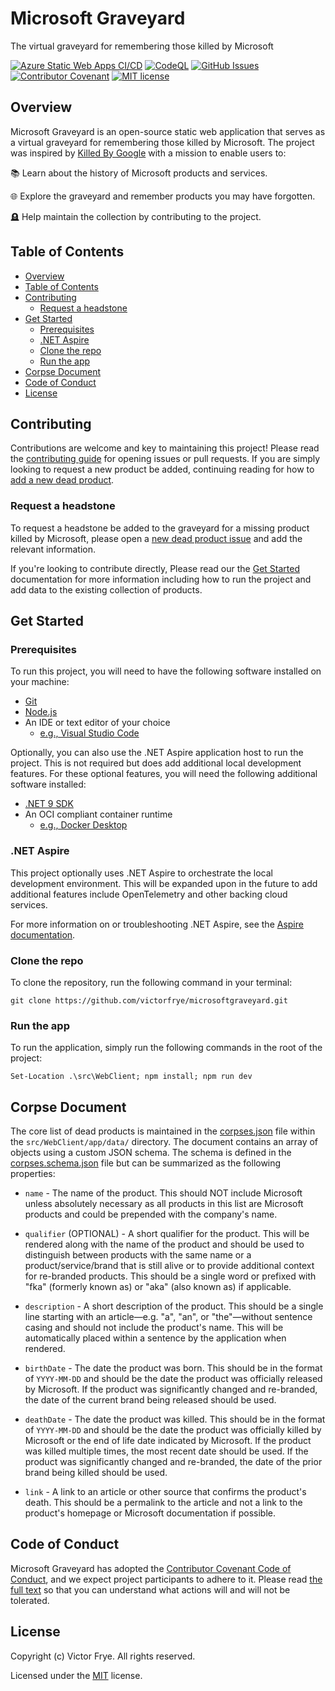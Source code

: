 # Microsoft Graveyard

The virtual graveyard for remembering those killed by Microsoft

[![Azure Static Web Apps CI/CD](https://github.com/victorfrye/microsoftgraveyard/actions/workflows/azure-swa.yml/badge.svg)](https://github.com/victorfrye/microsoftgraveyard/actions/workflows/azure-swa.yml)
[![CodeQL](https://github.com/victorfrye/microsoftgraveyard/actions/workflows/github-code-scanning/codeql/badge.svg)](https://github.com/victorfrye/microsoftgraveyard/actions/workflows/github-code-scanning/codeql)
[![GitHub Issues](https://img.shields.io/github/issues/victorfrye/microsoftgraveyard)](https://github.com/victorfrye/microsoftgraveyard/issues)
[![Contributor Covenant](https://img.shields.io/badge/Contributor%20Covenant-2.1-4baaaa.svg)](/.github/CODE_OF_CONDUCT.md)
[![MIT license](https://img.shields.io/badge/License-MIT-blue.svg)](/LICENSE)

## Overview

Microsoft Graveyard is an open-source static web application that serves as a virtual graveyard for remembering those killed by Microsoft. The project was inspired by [Killed By Google](https://killedbygoogle.com/) with a mission to enable users to:

📚 Learn about the history of Microsoft products and services.

🌐 Explore the graveyard and remember products you may have forgotten.

🪦 Help maintain the collection by contributing to the project.

## Table of Contents

- [Overview](#overview)
- [Table of Contents](#table-of-contents)
- [Contributing](#contributing)
  - [Request a headstone](#request-a-headstone)
- [Get Started](#get-started)
  - [Prerequisites](#prerequisites)
  - [.NET Aspire](#net-aspire)
  - [Clone the repo](#clone-the-repo)
  - [Run the app](#run-the-app)
- [Corpse Document](#corpse-document)  
- [Code of Conduct](#code-of-conduct)
- [License](#license)

## Contributing

Contributions are welcome and key to maintaining this project! Please read the [contributing guide](/.github/CONTRIBUTING.md) for opening issues or pull requests. If you are simply looking to request a new product be added, continuing reading for how to [add a new dead product](#add-a-new-dead-product).

### Request a headstone

To request a headstone be added to the graveyard for a missing product killed by Microsoft, please open a [new dead product issue](https://github.com/victorfrye/microsoftgraveyard/issues/new?assignees=victorfrye&labels=%F0%9F%92%80+Issue-Corpse%2C%F0%9F%AA%A6+Area-Graveyard&projects=&template=1_new_dead_product.md) and add the relevant information.

If you're looking to contribute directly, Please read our the [Get Started](#get-started) documentation for more information including how to run the project and add data to the existing collection of products.

## Get Started

### Prerequisites

To run this project, you will need to have the following software installed on your machine:

- [Git](https://git-scm.com/downloads)
- [Node.js](https://nodejs.org/en/download/)
- An IDE or text editor of your choice
  - [e.g., Visual Studio Code](https://code.visualstudio.com/download)

Optionally, you can also use the .NET Aspire application host to run the project. This is not required but does add additional local development features. For these optional features, you will need the following additional software installed:

- [.NET 9 SDK](https://dotnet.microsoft.com/en-us/download)
- An OCI compliant container runtime
  - [e.g., Docker Desktop](https://www.docker.com/get-started/)

### .NET Aspire

This project optionally uses .NET Aspire to orchestrate the local development environment. This will be expanded upon in the future to add additional features include OpenTelemetry and other backing cloud services.

For more information on or troubleshooting .NET Aspire, see the [Aspire documentation](https://learn.microsoft.com/en-us/dotnet/aspire/get-started/aspire-overview).

### Clone the repo

To clone the repository, run the following command in your terminal:

```pwsh
git clone https://github.com/victorfrye/microsoftgraveyard.git
```

### Run the app

To run the application, simply run the following commands in the root of the project:

```pwsh
Set-Location .\src\WebClient; npm install; npm run dev
```

## Corpse Document

The core list of dead products is maintained in the [corpses.json](./src/WebClient/app/data/corpses.json) file within the `src/WebClient/app/data/` directory. The document contains an array of objects using a custom JSON schema. The schema is defined in the [corpses.schema.json](/files/corpses.schema.json) file but can be summarized as the following properties:

- `name` - The name of the product. This should NOT include Microsoft unless absolutely necessary as all products in this list are Microsoft products and could be prepended with the company's name.

- `qualifier` (OPTIONAL) - A short qualifier for the product. This will be rendered along with the name of the product and should be used to distinguish between products with the same name or a product/service/brand that is still alive or to provide additional context for re-branded products. This should be a single word or prefixed with "fka" (formerly known as) or "aka" (also known as) if applicable.

- `description` - A short description of the product. This should be a single line starting with an article—e.g. "a", "an", or "the"—without sentence casing and should not include the product's name. This will be automatically placed within a sentence by the application when rendered.

- `birthDate` - The date the product was born. This should be in the format of `YYYY-MM-DD` and should be the date the product was officially released by Microsoft. If the product was significantly changed and re-branded, the date of the current brand being released should be used.

- `deathDate` - The date the product was killed. This should be in the format of `YYYY-MM-DD` and should be the date the product was officially killed by Microsoft or the end of life date indicated by Microsoft. If the product was killed multiple times, the most recent date should be used. If the product was significantly changed and re-branded, the date of the prior brand being killed should be used.

- `link` - A link to an article or other source that confirms the product's death. This should be a permalink to the article and not a link to the product's homepage or Microsoft documentation if possible.

## Code of Conduct

Microsoft Graveyard has adopted the [Contributor Covenant Code of Conduct](https://www.contributor-covenant.org/), and we expect project participants to adhere to it. Please read [the full text](/.github/CODE_OF_CONDUCT.md) so that you can understand what actions will and will not be tolerated.

## License

Copyright (c) Victor Frye. All rights reserved.

Licensed under the [MIT](/LICENSE) license.
